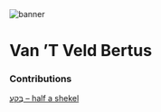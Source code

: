 <html><body><img id="banner" src="/sahd/images/banners/banner.png" alt="banner" /></body></html>

# **Van ’T Veld Bertus**


### Contributions
[בֶַּקַע – half a shekel](../words/half_a_shekel.md)<br>